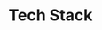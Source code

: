 ---
title: Tech Stack
featured_image: ""
omit_header_text: true
description: ''
type: page
menu: main
---